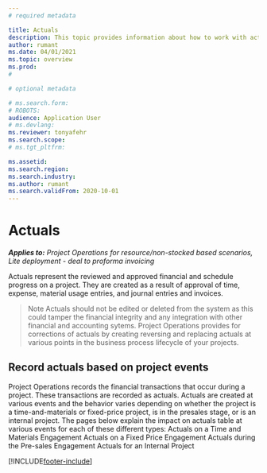 ```yaml
---
# required metadata

title: Actuals 
description: This topic provides information about how to work with actuals in Microsoft Dynamics 365 Project Operations.
author: rumant
ms.date: 04/01/2021
ms.topic: overview
ms.prod: 
#

# optional metadata

# ms.search.form: 
# ROBOTS: 
audience: Application User
# ms.devlang: 
ms.reviewer: tonyafehr
ms.search.scope: 
# ms.tgt_pltfrm: 

ms.assetid: 
ms.search.region: 
ms.search.industry: 
ms.author: rumant
ms.search.validFrom: 2020-10-01
---
```


# Actuals 

_**Applies to:** Project Operations for resource/non-stocked based scenarios, Lite deployment - deal to proforma invoicing_

Actuals represent the reviewed and approved financial and schedule progress on a project. They are created as a result of approval of time, expense, material usage entries, and journal entries and invoices. 
> Note
> Actuals should not be edited or deleted from the system as this could tamper the financial integrity and any integration with other financial and accounting sytems. Project Operations provides for corrections of actuals by creating reversing and replacing actuals at various points in the business process lifecycle of your projects. 


## Record actuals based on project events

Project Operations records the financial transactions that occur during a project. These transactions are recorded as actuals. Actuals are created at various events and the behavior varies depending on whether the project is a time-and-materials or fixed-price project, is in the presales stage, or is an internal project.
The pages below explain the impact on actuals table at various events for each of these different types:
Actuals on a Time and Materials Engagement
Actuals on a Fixed Price Engagement
Actuals during the Pre-sales Engagement
Actuals for an Internal Project






[!INCLUDE[footer-include](../includes/footer-banner.md)]
